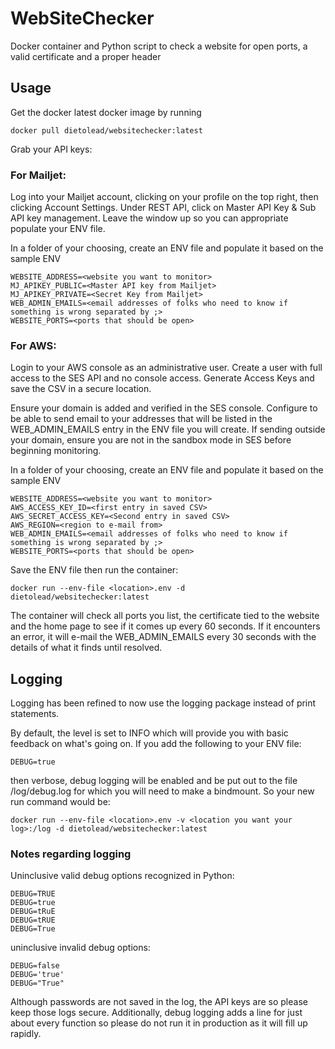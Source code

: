 # WebSiteChecker
Docker container and Python script to check a website for open ports, a valid certificate and a proper header

## Usage
Get the docker latest docker image by running
```
docker pull dietolead/websitechecker:latest
```
Grab your API keys:

### For Mailjet:
Log into your Mailjet account, clicking on your profile on the top right, then clicking Account Settings.
Under REST API, click on Master API Key & Sub API key management.
Leave the window up so you can appropriate populate your ENV file.

In a folder of your choosing, create an ENV file and populate it based on the sample ENV
```
WEBSITE_ADDRESS=<website you want to monitor>
MJ_APIKEY_PUBLIC=<Master API key from Mailjet>
MJ_APIKEY_PRIVATE=<Secret Key from Mailjet>
WEB_ADMIN_EMAILS=<email addresses of folks who need to know if something is wrong separated by ;>
WEBSITE_PORTS=<ports that should be open>
```
### For AWS:

Login to your AWS console as an administrative user. Create a user with full access to the SES API and no console access. Generate Access Keys and save the CSV in a secure location.

Ensure your domain is added and verified in the SES console. Configure to be able to send email to your addresses that will be listed in the WEB_ADMIN_EMAILS entry in the ENV file you will create. If sending outside your domain, ensure you are not in the sandbox mode in SES before beginning monitoring.

In a folder of your choosing, create an ENV file and populate it based on the sample ENV
```
WEBSITE_ADDRESS=<website you want to monitor>
AWS_ACCESS_KEY_ID=<first entry in saved CSV>
AWS_SECRET_ACCESS_KEY=<Second entry in saved CSV>
AWS_REGION=<region to e-mail from>
WEB_ADMIN_EMAILS=<email addresses of folks who need to know if something is wrong separated by ;>
WEBSITE_PORTS=<ports that should be open>
```

Save the ENV file then run the container:
```
docker run --env-file <location>.env -d dietolead/websitechecker:latest
```

The container will check all ports you list, the certificate tied to the website and the home page to see if it comes up every 60 seconds. If it encounters an error, it will e-mail the WEB_ADMIN_EMAILS every 30 seconds with the details of what it finds until resolved.

## Logging
Logging has been refined to now use the logging package instead of print statements.

By default, the level is set to INFO which will provide you with basic feedback on what's going on. If you add the following to your ENV file:
```
DEBUG=true
```
then verbose, debug logging will be enabled and be put out to the file /log/debug.log for which you will need to make a bindmount. So your new run command would be:
```
docker run --env-file <location>.env -v <location you want your log>:/log -d dietolead/websitechecker:latest
```

### Notes regarding logging
Uninclusive valid debug options recognized in Python:
```
DEBUG=TRUE
DEBUG=true
DEBUG=tRuE
DEBUG=tRUE
DEBUG=True
```
uninclusive invalid debug options:
```
DEBUG=false
DEBUG='true'
DEBUG="True"
```

Although passwords are not saved in the log, the API keys are so please keep those logs secure. Additionally, debug logging adds a line for just about every function so please do not run it in production as it will fill up rapidly.